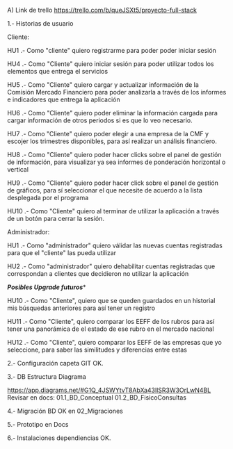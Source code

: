
A) Link de trello https://trello.com/b/queJSXt5/proyecto-full-stack

1.- Historias de usuario

Cliente: 

HU1 .- Como "cliente" quiero registrarme para poder poder iniciar sesión

HU4 .- Como "Cliente" quiero iniciar sesión para poder utilizar todos los elementos que entrega el servicios

HU5 .- Como "Cliente" quiero cargar y actualizar información de la Comisión Mercado Financiero para poder analizarla a través de los informes e indicadores que entrega la aplicación

HU6 .- Como "Cliente" quiero poder eliminar la información cargada para cargar información de otros periodos si es que lo veo necesario. 

HU7 .- Como "Cliente" quiero poder elegir a una empresa de la CMF y escojer los trimestres disponibles, para así realizar un análisis financiero. 

HU8 .- Como "Cliente" quiero poder hacer clicks sobre el panel de gestión de información, para visualizar ya sea informes de ponderación horizontal o vertical

HU9 .- Como "Cliente" quiero poder hacer click sobre el panel de gestión de gráficos, para sí seleccionar el que necesite de acuerdo a la lista desplegada por el programa

HU10 .- Como "Cliente" quiero al terminar de utilizar la aplicación a través de un botón para cerrar la sesión.

Administrador: 

HU1 .- Como "administrador" quiero válidar las nuevas cuentas registradas para que el "cliente" las pueda utilizar

HU2 .- Como "administrador" quiero dehabilitar cuentas registradas que correspondan a clientes que decidieron no utilizar la aplicación



*****Posibles Upgrade futuros******

HU10 .- Como "Cliente", quiero que se queden guardados en un historial mis búsquedas anteriores para así tener un registro

HU11 .- Como "Cliente", quiero comparar los EEFF de los rubros para así tener una panorámica de el estado de ese rubro en el mercado nacional

HU12 .- Como "Cliente", quiero comparar los EEFF de las empresas que yo seleccione, para saber las similitudes y diferencias entre estas

2.- Configuración capeta GIT OK.

3.- DB Estructura Diagrama

https://app.diagrams.net/#G1Q_4JSWYtvT8AbXa43llSR3W3OrLwN4BL
Revisar en docs: 
01.1_BD_Conceptual
01.2_BD_FisicoConsultas

4.- Migración BD OK en 02_Migraciones

5.- Prototipo en Docs

6.- Instalaciones dependiencias OK.


